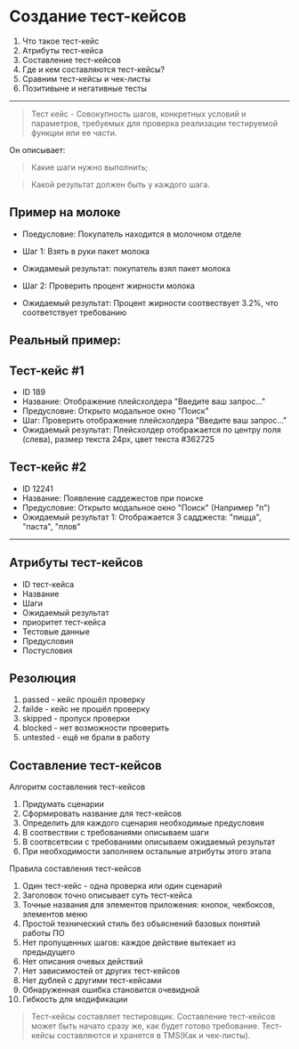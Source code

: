 # Создание тест-кейсов

1. Что такое тест-кейс
2. Атрибуты тест-кейса
3. Составление тест-кейсов
4. Где и кем составляются тест-кейсы?
5. Сравним тест-кейсы и чек-листы
6. Позитивыне и негативные тесты
---

> Тест кейс - Совокупность шагов, конкретных условий и параметров, требуемых для проверка реализации тестируемой функции или ее части.

Он описывает: 
>Какие шаги нужно выполнить;

>Какой результат должен быть у каждого шага.

## Пример на молоке

* Поедусловие: Покупатель находится в молочном отделе

* Шаг 1: Взять в руки пакет молока

* Ожидамеый результат: покупатель взял пакет молока

* Шаг 2: Проверить процент жирности молока

* Ожидаемый результат: Процент жирности соотвествует 3.2%, что соответствует требованию

## Реальный пример:
## Тест-кейс #1
* ID 189
* Название: Отображение плейсхолдера "Введите ваш запрос..."
* Предусловие: Открыто модальное окно "Поиск"
* Шаг: Проверить отображение плейсхолдера "Введите ваш запрос..."
* Ожидаемый результат: Плейсхолдер отображается по центру поля (слева), размер текста 24px, цвет текста #362725

## Тест-кейс #2
* ID 12241
* Название: Появление саддежестов при поиске
* Предусловие: Открыто модальное окно "Поиск" (Например "п")
* Ожидаемый результат 1: 
Отображается 3 садджеста: "пицца", "паста", "плов"

---
## Атрибуты тест-кейсов

* ID тест-кейса
* Название
* Шаги
* Ожидаемый результат
* приоритет тест-кейса
* Тестовые данные
* Предусловия
* Постусловия

## Резолюция 

1. passed - кейс прошёл проверку
2. failde - кейс не прошёл проверку
3. skipped - пропуск проверки
4. blocked - нет возможности проверить
5. untested - ещё не брали в работу

## Составление тест-кейсов

Алгоритм составления тест-кейсов

1. Придумать сценарии
2. Сформировать название для тест-кейсов
3. Определить для каждого сценария необходимые предусловия
4. В соотвествии с требованиями описываем шаги
5. В соотвсетвсии с требованими описываем ожидаемый результат
6. При необходимости заполняем остальные атрибуты этого этапа

Правила составления тест-кейсов

1. Один тест-кейс - одна проверка или один сценарий
2. Заголовок точно описывает суть тест-кейса
3. Точные названия для элементов приложения: кнопок, чекбоксов, элементов меню
4. Простой технический стиль без объяснений базовых понятий работы ПО
5. Нет пропущенных шагов: каждое действие вытекает из предыдущего
6. Нет описания очевых действий
7. Нет зависимостей от других тест-кейсов
8. Нет дублей с другими тест-кейсами
9. Обнаруженная ошибка становится очевидной
10. Гибкость для модификации


> Тест-кейсы составляет тестировщик. Составление тест-кейсов может быть начато сразу же, как будет готово требование. Тест-кейсы составляются и хранятся в TMS(Как и чек-листы).


